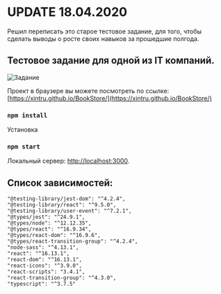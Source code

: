 # UPDATE 18.04.2020

Решил переписать это старое тестовое задание, для того, чтобы сделать выводы о росте своих навыков за прошедшие полгода. 


## Тестовое задание для одной из IT компаний.

![Задание](https://i.imgur.com/mQrBTiK.png)

Проект в браузере вы можете посмотреть по ссылке: [https://xintru.github.io/BookStore/](https://xintru.github.io/BookStore/)

### `npm install`

Установка

### `npm start`

Локальный сервер: [http://localhost:3000](http://localhost:3000).


## Список зависимостей:
    "@testing-library/jest-dom": "^4.2.4",
    "@testing-library/react": "^9.5.0",
    "@testing-library/user-event": "^7.2.1",
    "@types/jest": "^24.9.1",
    "@types/node": "^12.12.35",
    "@types/react": "^16.9.34",
    "@types/react-dom": "^16.9.6",
    "@types/react-transition-group": "^4.2.4",
    "node-sass": "^4.13.1",
    "react": "^16.13.1",
    "react-dom": "^16.13.1",
    "react-icons": "^3.9.0",
    "react-scripts": "3.4.1",
    "react-transition-group": "^4.3.0",
    "typescript": "^3.7.5"



